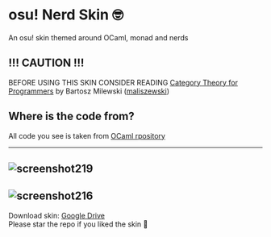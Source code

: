 # osu! Nerd Skin 🤓
An osu! skin themed around OCaml, monad and nerds


## !!! CAUTION !!!
BEFORE USING THIS SKIN CONSIDER READING [Category Theory for Programmers](https://unglueit-files.s3.amazonaws.com/ebf/e90890f0a6ea420c9825657d6f3a851d.pdf) by Bartosz Milewski ([maliszewski](https://osu.ppy.sh/users/12408961/osu))


## Where is the code from?
All code you see is taken from [OCaml rpository](https://github.com/ocaml/ocaml)


---
![screenshot219](https://github.com/arthur100500/osu-nerd-skin/assets/57834711/140e120e-ca1f-438e-9f86-a203ebe925f6)
---
![screenshot216](https://github.com/arthur100500/osu-nerd-skin/assets/57834711/c2880768-b709-4337-943f-2fc4a607436d)
---

Download skin: [Google Drive](https://drive.google.com/file/d/1YX9VeA3HdhfZv1H9YbP33Rsl0QpxuTTe/view?usp=sharing) <br>
Please star the repo if you liked the skin 🥺
